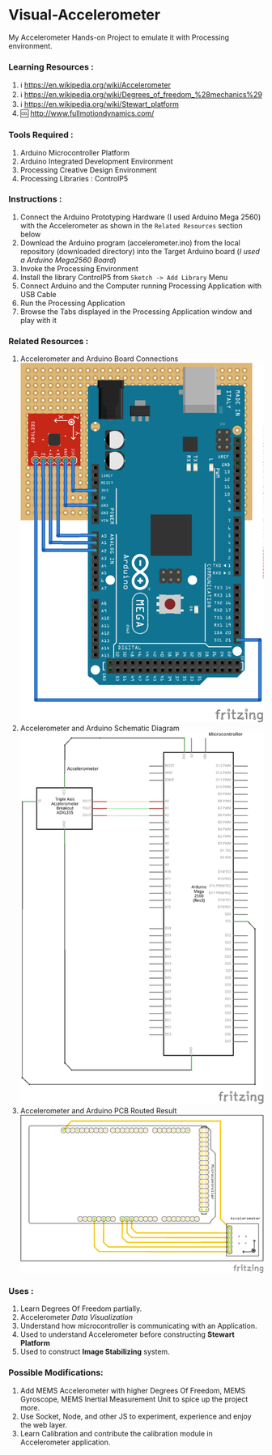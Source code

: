 Visual-Accelerometer
====================

My Accelerometer Hands-on Project to emulate it with Processing environment.

### Learning Resources :

1. :information_source:		https://en.wikipedia.org/wiki/Accelerometer
2. :information_source:		https://en.wikipedia.org/wiki/Degrees_of_freedom_%28mechanics%29
3. :information_source:		https://en.wikipedia.org/wiki/Stewart_platform
4. :cool:	http://www.fullmotiondynamics.com/

### Tools Required :

1. Arduino Microcontroller Platform
2. Arduino Integrated Development Environment
3. Processing Creative Design Environment
4. Processing Libraries : ControlP5

### Instructions :

1. Connect the Arduino Prototyping Hardware (I used Arduino Mega 2560) with the Accelerometer as shown in the `Related Resources` section below
2. Download the Arduino program (accelerometer.ino) from the local repository (downloaded directory) into the Target Arduino board (_I used a Arduino Mega2560 Board_)
3. Invoke the Processing Environment
4. Install the library ControlP5 from `Sketch -> Add Library` Menu
5. Connect Arduino and the Computer running Processing Application with USB Cable
6. Run the Processing Application
7. Browse the Tabs displayed in the Processing Application window and play with it

### Related Resources :

1. Accelerometer and Arduino Board Connections ![Accelerometer & Arduino Board Connections](/Accelerometer_bb.png)
2. Accelerometer and Arduino Schematic Diagram ![Accelerometer & Arduino Schematic Diagram](/Accelerometer_schem.png)
3. Accelerometer and Arduino PCB Routed Result ![Accelerometer & Arduino PCB Routed Result](/Accelerometer_pcb.png)

### Uses :

1. Learn Degrees Of Freedom partially.
2. Accelerometer *Data Visualization*
3. Understand how microcontroller is communicating with an Application.
4. Used to understand Accelerometer before constructing **Stewart Platform**
5. Used to construct **Image Stabilizing** system.

### Possible Modifications:

1. Add  MEMS Accelerometer with higher Degrees Of Freedom, MEMS Gyroscope, MEMS Inertial Measurement Unit to spice up the project more.
2. Use Socket, Node, and other JS to experiment, experience and enjoy the web layer.
3. Learn Calibration and contribute the calibration module in Accelerometer application.

